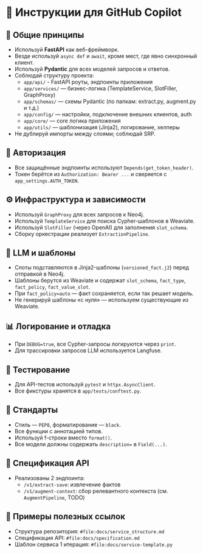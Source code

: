 # 🧠 Инструкции для GitHub Copilot

## 📌 Общие принципы
- Используй **FastAPI** как веб-фреймворк.
- Везде используй `async def` и `await`, кроме мест, где явно синхронный клиент.
- Используй **Pydantic** для всех моделей запросов и ответов.
- Соблюдай структуру проекта:
  - `app/api/` - FastAPI роуты, эндпоинты приложения
  - `app/services/` — бизнес-логика (TemplateService, SlotFiller, GraphProxy)
  - `app/schemas/` — схемы Pydantic (по папкам: extract.py, augment.py и т.д.)
  - `app/config/` — настройки, подключение внешних клиентов, auth
  - `app/core/` — core логика приложения
  - `app/utils/` — шаблонизация (Jinja2), логирование, хелперы
- Не дублируй импорты между слоями; соблюдай SRP.

## 🔐 Авторизация
- Все защищённые эндпоинты используют `Depends(get_token_header)`.
- Токен берётся из `Authorization: Bearer ...` и сверяется с `app_settings.AUTH_TOKEN`.

## ⚙️ Инфраструктура и зависимости
- Используй `GraphProxy` для всех запросов к Neo4j.
- Используй `TemplateService` для поиска Cypher-шаблонов в Weaviate.
- Используй `SlotFiller` (через OpenAI) для заполнения `slot_schema`.
- Сборку оркестрации реализует `ExtractionPipeline`.

## 🧠 LLM и шаблоны
- Слоты подставляются в Jinja2-шаблоны (`versioned_fact.j2`) перед отправкой в Neo4j.
- Шаблоны берутся из Weaviate и содержат `slot_schema`, `fact_type`, `fact_policy`, `fact_value_slot`.
- При `fact_policy=auto` — факт сохраняется, если так решает модель.
- Не генерируй шаблоны «с нуля» — используем существующие из Weaviate.

## 📊 Логирование и отладка
- При `DEBUG=true`, все Cypher-запросы логируются через `print`.
- Для трассировки запросов LLM используется Langfuse.

## 🧪 Тестирование
- Для API-тестов используй `pytest` и `httpx.AsyncClient`.
- Все фикстуры хранятся в `app/tests/conftest.py`.

## 📂 Стандарты
- Стиль — `PEP8`, форматирование — `black`.
- Все функции с аннотацией типов.
- Используй f-строки вместо `format()`.
- Все модели должны содержать `description=` в `Field(...)`.

## 📝 Спецификация API
- Реализованы 2 эндпоинта:
  - `/v1/extract-save`: извлечение фактов
  - `/v1/augment-context`: сбор релевантного контекста (см. `AugmentPipeline`, TODO)

## 🧩 Примеры полезных ссылок
- Структура репозитория: `#file:docs/service_structure.md`
- Спецификация API: `#file:docs/specification.md`
- Шаблон сервиса 1 итерация: `#file:docs/service-template.py`
